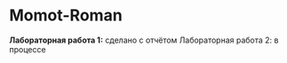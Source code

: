 # Momot-Roman
<strong>Лабораторная работа 1:</strong> сделано с отчётом
Лабораторная работа 2: в процессе
